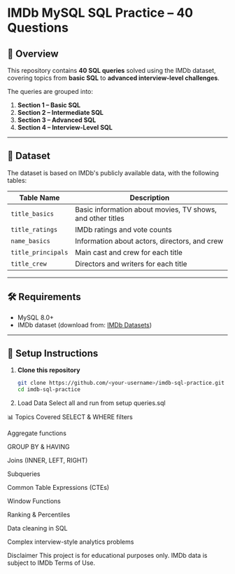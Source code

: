 # IMDb MySQL SQL Practice – 40 Questions

## 📌 Overview
This repository contains **40 SQL queries** solved using the IMDb dataset, covering topics from **basic SQL** to **advanced interview-level challenges**.

The queries are grouped into:
1. **Section 1 – Basic SQL**
2. **Section 2 – Intermediate SQL**
3. **Section 3 – Advanced SQL**
4. **Section 4 – Interview-Level SQL**

---

## 📂 Dataset
The dataset is based on IMDb's publicly available data, with the following tables:

| Table Name         | Description |
|--------------------|-------------|
| `title_basics`     | Basic information about movies, TV shows, and other titles |
| `title_ratings`    | IMDb ratings and vote counts |
| `name_basics`      | Information about actors, directors, and crew |
| `title_principals` | Main cast and crew for each title |
| `title_crew`       | Directors and writers for each title |

---

## 🛠 Requirements
- MySQL 8.0+
- IMDb dataset (download from: [IMDb Datasets](https://www.imdb.com/interfaces/))

---

## 🚀 Setup Instructions
1. **Clone this repository**
   ```bash
   git clone https://github.com/<your-username>/imdb-sql-practice.git
   cd imdb-sql-practice
2. Load Data 
    Select all and run from setup queries.sql


📊 Topics Covered
SELECT & WHERE filters

Aggregate functions

GROUP BY & HAVING

Joins (INNER, LEFT, RIGHT)

Subqueries

Common Table Expressions (CTEs)

Window Functions

Ranking & Percentiles

Data cleaning in SQL

Complex interview-style analytics problems

Disclaimer
This project is for educational purposes only. IMDb data is subject to IMDb Terms of Use.
